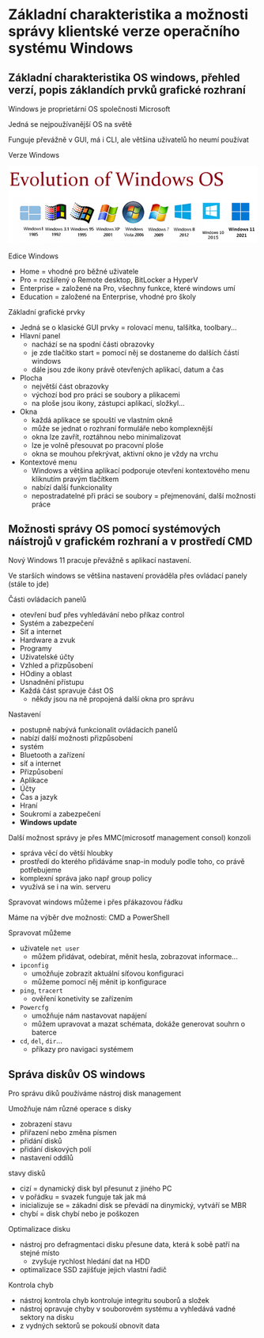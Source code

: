 # Základní charakteristika a možnosti správy klientské verze operačního systému Windows

## Základní charakteristika OS windows, přehled verzí, popis záklandích prvků grafické rozhraní

Windows je proprietární OS společnosti Microsoft

Jedná se nejpoužívanější OS na světě

Funguje převážně v GUI, má i CLI, ale většina uživatelů ho neumí používat

Verze Windows

![alt text](/obrazky/verze_windows.png)

Edice Windows
- Home = vhodné pro běžné uživatele
- Pro = rozšířený o Remote desktop, BitLocker a HyperV
- Enterprise = založené na Pro, všechny funkce, které windows umí
- Education = založené na Enterprise, vhodné pro školy

Základní grafické prvky
- Jedná se o klasické GUI prvky = rolovací menu, talšítka, toolbary...
- Hlavní panel
  - nachází se na spodní části obrazovky
  - je zde tlačítko start = pomocí něj se dostaneme do dalších částí windows
  - dále jsou zde ikony právě otevřených aplikací, datum a čas
- Plocha
  - největší část obrazovky
  - výchozí bod pro práci se soubory a plikacemi
  - na ploše jsou ikony, zástupci aplikací, složkyl...
- Okna
  - každá aplikace se spouští ve vlastním okně
  - může se jednat o rozhraní formuláře nebo komplexnější
  - okna lze zavřít, roztáhnou nebo minimalizovat
  - lze je volně přesouvat po pracovní ploše
  - okna se mouhou překrývat, aktivní okno je vždy na vrchu
- Kontextové menu
  - Windows a většina aplikací podporuje otevření kontextového menu kliknutím pravým tlačítkem
  - nabízí další funkcionality
  - nepostradatelné při práci se soubory = přejmenování, další možnosti práce

## Možnosti správy OS pomocí systémových náístrojů v grafickém rozhraní a v prostředí CMD

Nový Windows 11 pracuje převážně s aplikací nastavení.

Ve starších windows se většina nastavení prováděla přes ovládací panely (stále to jde)

Části ovládacích panelů
- otevření buď přes vyhledávání nebo příkaz control
- Systém a zabezpečení
- Síť a internet
- Hardware a zvuk
- Programy
- Uživatelské účty
- Vzhled a přizpůsobení
- HOdiny a oblast
- Usnadnění přístupu
- Každá část spravuje část OS
  - někdy jsou na ně propojená další okna pro správu
 
Nastavení
- postupně nabývá funkcionalit ovládacích panelů
- nabízí další možnosti přizpůsobení
- systém
- Bluetooth a zařízení
- síť a internet
- Přizpůsobení
- Aplikace
- Účty
- Čas a jazyk
- Hraní
- Soukromí a zabezpečení
- **Windows update**

Další možnost správy je přes MMC(microsotf management consol) konzoli
- správa věcí do větší hloubky
- prostředí do kterého přidáváme snap-in moduly podle toho, co právě potřebujeme
- komplexní správa jako např group policy
- využívá se i na win. serveru

Spravovat windows můžeme i přes přákazovou řádku

Máme na výběr dve možnosti: CMD a PowerShell

Spravovat můžeme
- uživatele `net user`
  - můžem přidávat, odebírat, měnit hesla, zobrazovat informace...
- `ipconfig`
  - umožňuje zobrazit aktuální síťovou konfiguraci
  - můžeme pomocí něj měnit ip konfigurace
- `ping`, `tracert`
  - ověření konetivity se zařízením
- `Powercfg`
  - umožňuje nám nastavovat napájení
  - můžem upravovat a mazat schémata, dokáže generovat souhrn o baterce
- `cd`, `del`, `dir`...
  - příkazy pro navigaci systémem

 ## Správa diskův OS windows

 Pro správu diků používáme nástroj disk management

 Umožňuje nám různé operace s disky
 - zobrazení stavu
 - přiřazení nebo změna písmen
 - přidání disků
 - přidání diskových polí
 - nastavení oddílů

stavy disků
- cizí = dynamický disk byl přesunut z jiného PC
- v pořádku = svazek funguje tak jak má
- inicializuje se  = zákadní disk se převádí na dinymický, vytváří se MBR
- chybí = disk chybí nebo je poškozen

Optimalizace disku
- nástroj pro defragmentaci disku přesune data, která k sobě patří na stejné místo
  - zvyšuje rychlost hledání dat na HDD
- optimalizace SSD zajišťuje jejich vlastní řadič

Kontrola chyb
- nástroj kontrola chyb kontroluje integritu souborů a složek
- nástroj opravuje chyby v souborovém systému a vyhledává vadné sektory na disku
- z vydných sektorů se pokouší obnovit data
